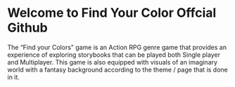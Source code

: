 # Welcome to Find Your Color Offcial Github

The “Find your Colors” game is an Action RPG genre game that provides an experience of exploring storybooks that can be played both Single player and Multiplayer. This game is also equipped with visuals of an imaginary world with a fantasy background according to the theme / page that is done in it.
